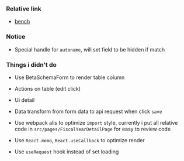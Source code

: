 ### Relative link

- [bench](https://frappeframework.com/docs/v14/user/en/bench)

### Notice

- Special handle for `autoname`, will set field to be hidden if match

### Things i didn't do

- Use BetaSchemaForm to render table column

- Actions on table (edit click)

- Ui detail

- Data transform from form data to api request when click `save`

- Use webpack alis to optimize `import` style, currently i put all relative code in `src/pages/FiscalYearDetailPage` for easy to review code

- Use `React.memo`, `React.useCallback` to optimize render

- Use `useRequest` hook instead of set loading
